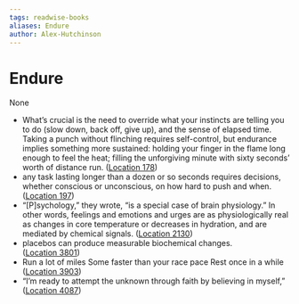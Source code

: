 ```yaml
---
tags: readwise-books
aliases: Endure
author: Alex-Hutchinson
---
```

# Endure

None

- What’s crucial is the need to override what your instincts are telling you to do (slow down, back off, give up), and the sense of elapsed time. Taking a punch without flinching requires self-control, but endurance implies something more sustained: holding your finger in the flame long enough to feel the heat; filling the unforgiving minute with sixty seconds’ worth of distance run. ([Location 178](https://readwise.io/to_kindle?action=open&asin=B0716GZX33&location=178))
- any task lasting longer than a dozen or so seconds requires decisions, whether conscious or unconscious, on how hard to push and when. ([Location 197](https://readwise.io/to_kindle?action=open&asin=B0716GZX33&location=197))
- “[P]sychology,” they wrote, “is a special case of brain physiology.” In other words, feelings and emotions and urges are as physiologically real as changes in core temperature or decreases in hydration, and are mediated by chemical signals. ([Location 2130](https://readwise.io/to_kindle?action=open&asin=B0716GZX33&location=2130))
- placebos can produce measurable biochemical changes. ([Location 3801](https://readwise.io/to_kindle?action=open&asin=B0716GZX33&location=3801))
- Run a lot of miles Some faster than your race pace Rest once in a while ([Location 3903](https://readwise.io/to_kindle?action=open&asin=B0716GZX33&location=3903))
- “I’m ready to attempt the unknown through faith by believing in myself,” ([Location 4087](https://readwise.io/to_kindle?action=open&asin=B0716GZX33&location=4087))
